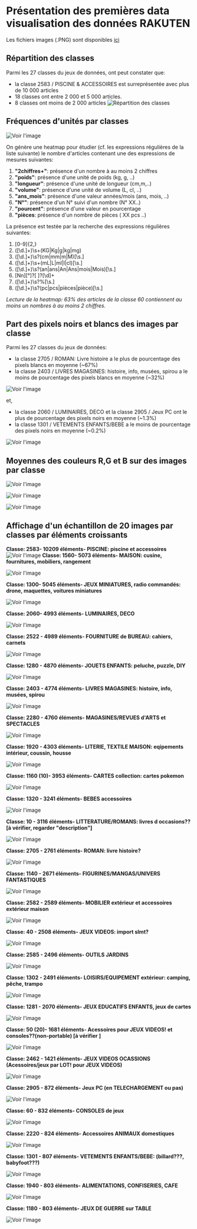 # Présentation des premières data visualisation des données RAKUTEN

Les fichiers images (.PNG) sont disponibles [ici](https://github.com/JulienJ-44/rakuteam/tree/main/Pictures)

## Répartition des classes
Parmi les 27 classes du jeux de données, ont peut constater que:
* la classe 2583 / PISCINE & ACCESSOIRES est surreprésentée avec plus de 10 000 articles 
* 18 classes ont entre 2 000 et 5 000 articles.
* 8 classes ont moins de 2 000 articles
![Répartition des classes](https://github.com/JulienJ-44/rakuteam/blob/main/Pictures/Nb%20articles%20par%20classe.png)

##

## Fréquences d'unités par classes
![Voir l'image](https://github.com/JulienJ-44/rakuteam/blob/main/Pictures/Frequence_unites_par_classe.png)

On génère une heatmap pour étudier (cf. les expressions régulières de la liste suivante) le nombre d'articles contenant une des expressions de mesures suivantes:
1. **"2chiffres+"**: présence d'un nombre à au moins 2 chiffres
1. **"poids"**: présence d'une unité de poids (kg, g, ..)
1. **"longueur"**: présence d'une unité de longueur (cm,m,..)
1. **"volume"**: présence d'une unité de volume (L, cl, ..)
1. **"ans_mois"**: présence d'une valeur années/mois (ans, mois, ..)
1. **"N°"**: présence d'un N° suivi d'un nombre (N° XX..)
1. **"pourcent"**: présence d'une valeur en pourcentage
1. **"pièces**: présence d'un nombre de pièces ( XX pcs ..)

La présence est testée par la recherche des expressions régulières suivantes:
1. [0-9]{2,}
1. ([\d.]+)\s+(KG|Kg|g|kg|mg)
1. ([\d.]+)\s?(cm|mm|m|M)[\s.]
1. ([\d.]+)\s+(mL|L|ml|l|cl)[\s.]
1. ([\d.]+)\s?(an|ans|An|Ans|mois|Mois)[\s.]
1. [Nn][°]?[ ]?[\d]+
1. ([\d.]+)\s?%[\s.]
1. ([\d.]+)\s?(pc|pcs|pièces|pièce)[\s.]

*Lecture de la heatmap: 63% des articles de la classe 60 contiennent au moins un nombres à au moins 2 chiffres.*

## Part des pixels noirs et blancs des images par classe
Parmi les 27 classes du jeux de données:
* la classe 2705 / ROMAN: Livre histoire a le plus de pourcentage des pixels blancs en moyenne (~67%)
* la classe 2403 / LIVRES MAGASINES: histoire, info, musées, spirou a le moins de pourcentage des pixels blancs en moyenne (~32%)

![Voir l'image](https://github.com/JulienJ-44/rakuteam/blob/main/Pictures/Pourcentage%20des%20pixels%20blancs%20sur%20les%20images.png)

et,
* la classe 2060 / LUMINAIRES, DECO et la classe 2905 / Jeux PC ont le plus de pourcentage des pixels noirs en moyenne (~1.3%)
* la classe 1301 / VETEMENTS ENFANTS/BEBE a le moins de pourcentage des pixels noirs en moyenne (~0.2%)

![Voir l'image](https://github.com/JulienJ-44/rakuteam/blob/main/Pictures/Pourcentage%20des%20pixels%20noirs%20sur%20les%20images.png)

## Moyennes des couleurs R,G et B sur des images par classe

![Voir l'image](https://github.com/JulienJ-44/rakuteam/blob/main/Pictures/Moyenne%20de%20valeur%20R%20sur%20les%20images.png)

![Voir l'image](https://github.com/JulienJ-44/rakuteam/blob/main/Pictures/Moyenne%20de%20valeur%20G%20sur%20les%20images.png)

![Voir l'image](https://github.com/JulienJ-44/rakuteam/blob/main/Pictures/Moyenne%20de%20valeur%20B%20sur%20les%20images.png)

## Affichage d'un échantillon de 20 images par classes par éléments croissants
**Classe: 2583-
 10209  éléments-
PISCINE: piscine et accessoires**
![Voir l'image](https://github.com/JulienJ-44/rakuteam/blob/main/Pictures/subplot_classe_2583.png)
**Classe: 1560- 
 5073  éléments-
MAISON: cusine, fournitures, mobiliers, rangement**

![Voir l'image](https://github.com/JulienJ-44/rakuteam/blob/mainPictures/subplot_classe_1560.png)

**Classe: 1300-
 5045  éléments-
JEUX MINIATURES, radio commandés: drone, maquettes, voitures miniatures**            

![Voir l'image](https://github.com/JulienJ-44/rakuteam/blob/mainPictures/subplot_classe_1300.png)

**Classe: 2060- 
 4993  éléments-
LUMINAIRES, DECO**

![Voir l'image](https://github.com/JulienJ-44/rakuteam/blob/mainPictures/subplot_classe_2060.png)

**Classe: 2522 -
 4989  éléments-
FOURNITURE de BUREAU: cahiers, carnets**

![Voir l'image](https://github.com/JulienJ-44/rakuteam/blob/mainPictures/subplot_classe_2522.png)

**Classe: 1280 -
 4870  éléments-
JOUETS ENFANTS: peluche, puzzle, DIY**

![Voir l'image](https://github.com/JulienJ-44/rakuteam/blob/mainPictures/subplot_classe_1280.png)

**Classe: 2403 -
 4774  éléments-
LIVRES MAGASINES: histoire, info, musées, spirou**

![Voir l'image](https://github.com/JulienJ-44/rakuteam/blob/mainPictures/subplot_classe_2403.png)

**Classe: 2280 -
 4760  éléments-
MAGASINES/REVUES d'ARTS et SPECTACLES**

![Voir l'image](https://github.com/JulienJ-44/rakuteam/blob/mainPictures/subplot_classe_2280.png)

**Classe: 1920 -
 4303  éléments-
LITERIE, TEXTILE MAISON: eqipements intérieur, coussin, housse**

![Voir l'image](https://github.com/JulienJ-44/rakuteam/blob/mainPictures/subplot_classe_1920.png)

**Classe: 1160 (10)-
 3953  éléments-
CARTES collection: cartes pokemon**

![Voir l'image](https://github.com/JulienJ-44/rakuteam/blob/mainPictures/subplot_classe_1160.png)

**Classe: 1320 -
 3241  éléments-
BEBES accessoires**

![Voir l'image](https://github.com/JulienJ-44/rakuteam/blob/mainPictures/subplot_classe_1320.png)

**Classe: 10 -
 3116  éléments-
LITTERATURE/ROMANS: livres d occasions?? [à vérifier, regarder "description"]**

![Voir l'image](https://github.com/JulienJ-44/rakuteam/blob/mainPictures/subplot_classe_10.png)

**Classe: 2705 -
 2761  éléments-
ROMAN: livre histoire?**

![Voir l'image](https://github.com/JulienJ-44/rakuteam/blob/mainPictures/subplot_classe_2705.png)

**Classe: 1140 -
 2671  éléments-
FIGURINES/MANGAS/UNIVERS FANTASTIQUES**

![Voir l'image](https://github.com/JulienJ-44/rakuteam/blob/mainPictures/subplot_classe_1140.png)

**Classe: 2582 -
 2589  éléments-
MOBILIER extérieur et accessoires extérieur maison**

![Voir l'image](https://github.com/JulienJ-44/rakuteam/blob/mainPictures/subplot_classe_2582.png)

**Classe: 40 -
 2508  éléments-
JEUX VIDEOS: import slmt?**

![Voir l'image](https://github.com/JulienJ-44/rakuteam/blob/mainPictures/subplot_classe_40.png)

**Classe: 2585 -
 2496  éléments-
OUTILS JARDINS**

![Voir l'image](https://github.com/JulienJ-44/rakuteam/blob/mainPictures/subplot_classe_2585.png)

**Classe: 1302 -
 2491  éléments-
LOISIRS/EQUIPEMENT extérieur: camping, pêche, trampo**

![Voir l'image](https://github.com/JulienJ-44/rakuteam/blob/mainPictures/subplot_classe_1302.png)

**Classe: 1281 -
 2070  éléments-
JEUX EDUCATIFS ENFANTS, jeux de cartes**

![Voir l'image](https://github.com/JulienJ-44/rakuteam/blob/mainPictures/subplot_classe_1281.png)

**Classe: 50  (20)-
 1681  éléments-
Acessoires pour JEUX VIDEOS! et consoles??(non-portable) [à vérifier ]**

![Voir l'image](https://github.com/JulienJ-44/rakuteam/blob/mainPictures/subplot_classe_50.png)

**Classe: 2462 -
 1421  éléments-
JEUX VIDEOS OCASSIONS (Acessoires/jeux par LOT! pour JEUX VIDEOS)**

![Voir l'image](https://github.com/JulienJ-44/rakuteam/blob/mainPictures/subplot_classe_2462.png)

**Classe: 2905 -
 872  éléments-
Jeux PC (en TELECHARGEMENT ou pas)**

![Voir l'image](https://github.com/JulienJ-44/rakuteam/blob/mainPictures/subplot_classe_2905.png)

**Classe: 60 -
 832  éléments-
CONSOLES de jeux**

![Voir l'image](https://github.com/JulienJ-44/rakuteam/blob/mainPictures/subplot_classe_60.png)

**Classe: 2220 -
 824  éléments-
Accessoires ANIMAUX domestiques**

![Voir l'image](https://github.com/JulienJ-44/rakuteam/blob/mainPictures/subplot_classe_2220.png)

**Classe: 1301 -
 807  éléments-
VETEMENTS ENFANTS/BEBE: (billard???, babyfoot???)**

![Voir l'image](https://github.com/JulienJ-44/rakuteam/blob/mainPictures/subplot_classe_1301.png)

**Classe: 1940 -
 803  éléments-
ALIMENTATIONS, CONFISERIES, CAFE**

![Voir l'image](https://github.com/JulienJ-44/rakuteam/blob/mainPictures/subplot_classe_1940.png)

**Classe: 1180 -
 803  éléments-
JEUX DE GUERRE sur TABLE**

![Voir l'image](https://github.com/JulienJ-44/rakuteam/blob/mainPictures/subplot_classe_1180.png)



